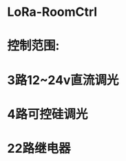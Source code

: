 # LoRa-RoomCtrl
# 控制范围:
# 3路12~24v直流调光
# 4路可控硅调光
# 22路继电器
<!-- ASR6601 Lora中控
v1.0.0  by Honokahqh    2023.8.5
1.modbus slaver 用于中控寄存器控制,目前支持10个继电器+3路PWM调光
2.modbus master 用于读取传感器数据,目前支持红外遥控、蓝牙、房态灯、人体红外1、人体红外2、外部开关
3.OTA升级 ymodem协议 单包128字节
    3.1 支持动态速率 根据信号质量切换带宽-主机提供
4.flash存储 每页4KB,合计三页 page1:0x0800D000,存储网络信息 page2:0x0800E000,存储中控mbs信息 page3:0x0800F000,存储OTA状态
5.设备版本号Dev_Version -->


<!-- v1.0.1 by Honokahqh
新增大中控支持
新增LoRa/485通讯切换 -->

<!-- v1.0.2 by Honokahqh 2023.12.8
新增蓝牙模块支持
新增中控红外模块支持 400ms轮询一次红外遥控数据 10s轮询一次温度数据
心跳新增来自中控红外模块的温度数据
修复bug--在boot状态下心跳版本号不正确 -->